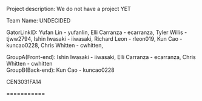 Project description: We do not have a project YET

Team Name: UNDECIDED

GatorLinkID: Yufan Lin - yufanlin,
             Elli Carranza - ecarranza,
             Tyler Willis - tjww2794,
             Ishin Iwasaki - iiwasaki,
             Richard Leon - rleon019,
             Kun Cao - kuncao0228,
             Chris Whitten - cwhitten,

GroupA(Front-end): Ishin Iwasaki - iiwasaki, Elli Carranza - ecarranza, Chris Whitten - cwhitten				   
GroupB(Back-end): Kun Cao - kuncao0228

CEN3031FA14

===========
